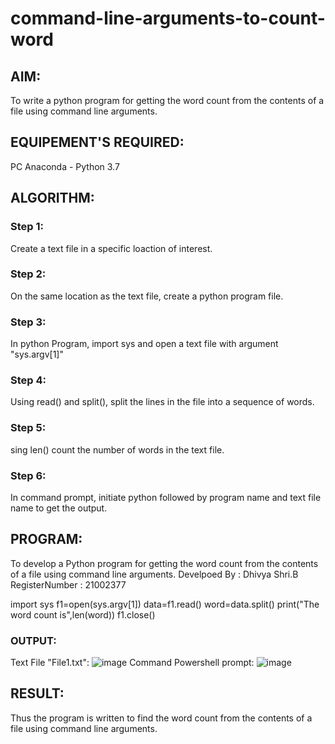# command-line-arguments-to-count-word
## AIM:
To write a python program for getting the word count from the contents of a file using command line arguments.
## EQUIPEMENT'S REQUIRED: 
PC
Anaconda - Python 3.7
## ALGORITHM: 
### Step 1:
Create a text file in a specific loaction of interest.
### Step 2: 
On the same location as the text file, create a python program file.
### Step 3: 
In python Program, import sys and open a text file with argument "sys.argv[1]"
### Step 4:  
Using read() and split(), split the lines in the file into a sequence of words.
### Step 5: 
sing len() count the number of words in the text file.
### Step 6: 
In command prompt, initiate python followed by program name and text file name to get the output.
## PROGRAM:
To develop a Python program for getting the word count from the contents of a file using command line arguments.
Develpoed By : Dhivya Shri.B
RegisterNumber : 21002377

import sys
f1=open(sys.argv[1])
data=f1.read()
word=data.split()
print("The word count is",len(word))
f1.close()
### OUTPUT:
Text File "File1.txt":
![image](https://user-images.githubusercontent.com/94505585/154468732-0f53ca69-9eb7-436d-bfdf-559def95e7af.png)
Command Powershell prompt:
![image](https://user-images.githubusercontent.com/94505585/154468788-e437fb2f-3e7c-44a6-b6a9-e697dc87514c.png)

## RESULT:
Thus the program is written to find the word count from the contents of a file using command line arguments.
